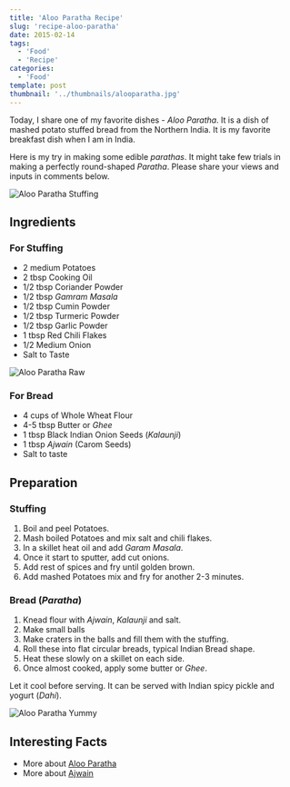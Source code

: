 ```yaml
---
title: 'Aloo Paratha Recipe'
slug: 'recipe-aloo-paratha'
date: 2015-02-14
tags:
  - 'Food'
  - 'Recipe'
categories:
  - 'Food'
template: post
thumbnail: '../thumbnails/alooparatha.jpg'
---
```


Today, I share one of my favorite dishes - _Aloo Paratha_. It is a dish
of mashed potato stuffed bread from the Northern India. It is my
favorite breakfast dish when I am in India.

Here is my try in making some edible _parathas_. It might take few
trials in making a perfectly round-shaped _Paratha_. Please share your
views and inputs in comments below.

![Aloo Paratha Stuffing](https://res.cloudinary.com/sadanandsingh/image/upload/v1496963330/AlooParathaStuffing_dclifs.jpg)

## Ingredients

### For Stuffing

- 2 medium Potatoes
- 2 tbsp Cooking Oil
- 1/2 tbsp Coriander Powder
- 1/2 tbsp _Gamram Masala_
- 1/2 tbsp Cumin Powder
- 1/2 tbsp Turmeric Powder
- 1/2 tbsp Garlic Powder
- 1 tbsp Red Chili Flakes
- 1/2 Medium Onion
- Salt to Taste

![Aloo Paratha Raw](https://res.cloudinary.com/sadanandsingh/image/upload/v1496963330/AlooParathaRaw_rmp8kg.jpg)

### For Bread

- 4 cups of Whole Wheat Flour
- 4-5 tbsp Butter or _Ghee_
- 1 tbsp Black Indian Onion Seeds (_Kalaunji_)
- 1 tbsp _Ajwain_ (Carom Seeds)
- Salt to taste

## Preparation

### Stuffing

1. Boil and peel Potatoes.
2. Mash boiled Potatoes and mix salt and chili flakes.
3. In a skillet heat oil and add _Garam Masala_.
4. Once it start to sputter, add cut onions.
5. Add rest of spices and fry until golden brown.
6. Add mashed Potatoes mix and fry for another 2-3 minutes.

### Bread (_Paratha_)

1. Knead flour with _Ajwain_, _Kalaunji_ and salt.
2. Make small balls
3. Make craters in the balls and fill them with the stuffing.
4. Roll these into flat circular breads, typical Indian Bread shape.
5. Heat these slowly on a skillet on each side.
6. Once almost cooked, apply some butter or _Ghee_.

Let it cool before serving. It can be served with Indian spicy pickle
and yogurt (_Dahi_).

![Aloo Paratha Yummy](https://res.cloudinary.com/sadanandsingh/image/upload/v1496963330/AlooParatha_rdn84h.jpg)

## Interesting Facts

- More about [Aloo Paratha](https://en.wikipedia.org/wiki/Aloo_paratha)
- More about [Ajwain](https://en.wikipedia.org/wiki/Ajwain)
